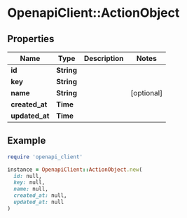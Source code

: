 # OpenapiClient::ActionObject

## Properties

| Name | Type | Description | Notes |
| ---- | ---- | ----------- | ----- |
| **id** | **String** |  |  |
| **key** | **String** |  |  |
| **name** | **String** |  | [optional] |
| **created_at** | **Time** |  |  |
| **updated_at** | **Time** |  |  |

## Example

```ruby
require 'openapi_client'

instance = OpenapiClient::ActionObject.new(
  id: null,
  key: null,
  name: null,
  created_at: null,
  updated_at: null
)
```

